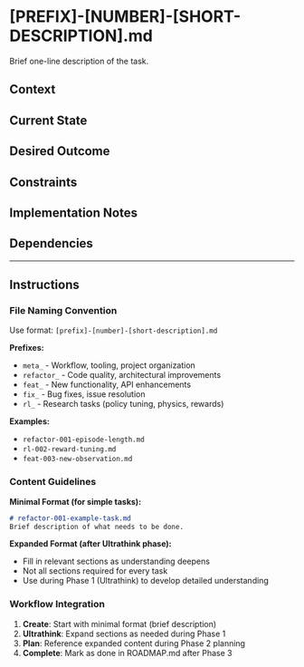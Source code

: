 # [PREFIX]-[NUMBER]-[SHORT-DESCRIPTION].md

Brief one-line description of the task.

## Context
<!-- Optional: Expand if needed during Ultrathink phase -->
<!-- Provide background information, motivation, and scope -->
<!-- For RL tasks: Include physics/policy implications -->
<!-- For refactor tasks: Explain architectural concerns -->

## Current State
<!-- Optional: Describe what exists now -->

## Desired Outcome
<!-- Optional: Describe the target state -->

## Constraints
<!-- Optional: List architectural/design constraints -->
<!-- Reference component boundaries, two-stage init, fail-fast principles -->

## Implementation Notes
<!-- Optional: Technical considerations -->
<!-- Component modifications, testing approach, etc. -->

## Dependencies
<!-- Optional: Other tasks or components this depends on -->

---

## Instructions

### File Naming Convention
Use format: `[prefix]-[number]-[short-description].md`

**Prefixes:**
- `meta_` - Workflow, tooling, project organization
- `refactor_` - Code quality, architectural improvements
- `feat_` - New functionality, API enhancements
- `fix_` - Bug fixes, issue resolution
- `rl_` - Research tasks (policy tuning, physics, rewards)

**Examples:**
- `refactor-001-episode-length.md`
- `rl-002-reward-tuning.md`
- `feat-003-new-observation.md`

### Content Guidelines

**Minimal Format (for simple tasks):**
```markdown
# refactor-001-example-task.md
Brief description of what needs to be done.
```

**Expanded Format (after Ultrathink phase):**
- Fill in relevant sections as understanding deepens
- Not all sections required for every task
- Use during Phase 1 (Ultrathink) to develop detailed understanding

### Workflow Integration

1. **Create**: Start with minimal format (brief description)
2. **Ultrathink**: Expand sections as needed during Phase 1
3. **Plan**: Reference expanded content during Phase 2 planning
4. **Complete**: Mark as done in ROADMAP.md after Phase 3
